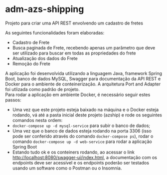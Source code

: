 # adm-azs-shipping
Projeto para criar uma API REST envolvendo um cadastro de fretes

As seguintes funcionalidades foram elaboradas:  
* Cadastro de Frete
* Busca paginada de Frete, recebendo apenas um parâmetro que deve ser utilizado para buscar em todas as propriedades do frete
* Atualização dos dados do Frete
* Remoção do Frete

A aplicação foi desenvolvida utilizando a linguagem Java, framework Spring Boot, banco de dados MySQL, Swagger para documentação da API REST e Docker para o ambiente de conteinerização. A arquitetura Port and Adapter foi utlizada como padrão de projeto.  
Para rodar a aplicação em ambiente Docker, é necessário seguir estes passos:  

* Uma vez que este projeto esteja baixado na máquina e o Docker esteja rodando, vá até a pasta inicial deste projeto (azship) e rode os seguintes comandos nesta ordem:
* `docker-compose up -d mysql-service` para subir o banco de dados;
* Uma vez que o banco de dados esteja rodando na porta 3306 (isso pode ser conferido através do comando `docker-compose ps`), rodar o comando `docker-compose up -d web-service` para rodar a aplicação Spring Boot
* Estando tudo ok e os conteiners rodando, ao acessar o link [http://localhost:8080/swagger-ui/index.html](http://localhost:8080/swagger-ui/index.html), a documentação com os endpoints deve ser acessível e os endpoints poderão ser testados usando um software como o Postman ou o Insomnia.
